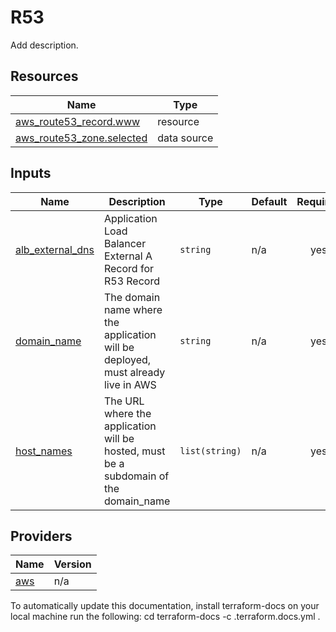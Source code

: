 <!-- BEGIN_TF_DOCS -->
# R53 

Add description.



## Resources

| Name | Type |
|------|------|
| [aws_route53_record.www](https://registry.terraform.io/providers/hashicorp/aws/latest/docs/resources/route53_record) | resource |
| [aws_route53_zone.selected](https://registry.terraform.io/providers/hashicorp/aws/latest/docs/data-sources/route53_zone) | data source |
## Inputs

| Name | Description | Type | Default | Required |
|------|-------------|------|---------|:--------:|
| <a name="input_alb_external_dns"></a> [alb\_external\_dns](#input\_alb\_external\_dns) | Application Load Balancer External A Record for R53 Record | `string` | n/a | yes |
| <a name="input_domain_name"></a> [domain\_name](#input\_domain\_name) | The domain name where the application will be deployed, must already live in AWS | `string` | n/a | yes |
| <a name="input_host_names"></a> [host\_names](#input\_host\_names) | The URL where the application will be hosted, must be a subdomain of the domain\_name | `list(string)` | n/a | yes |

## Providers

| Name | Version |
|------|---------|
| <a name="provider_aws"></a> [aws](#provider\_aws) | n/a |


To automatically update this documentation, install terraform-docs on your local machine run the following: 
    cd <directory of README location to update>
    terraform-docs -c .terraform.docs.yml . 
<!-- END_TF_DOCS -->    